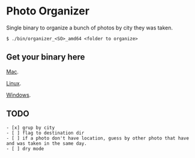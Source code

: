 Photo Organizer
===============

Single binary to organize a bunch of photos by city they was taken.

    $ ./bin/organizer_<SO>_amd64 <folder to organize>

## Get your binary here

[Mac](./bin/organize_mac_amd64).

[Linux](./bin/organize_linux_amd64).

[Windows](./bin/organize_windows_amd64).


## TODO

    - [x] grup by city
    - [ ] flag to destination dir
    - [ ] if a photo don't have location, guess by other photo that have and was taken in the same day.
    - [ ] dry mode

